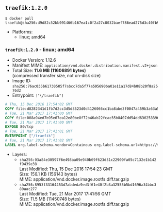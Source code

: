 ## `traefik:1.2.0`

```console
$ docker pull traefik@sha256:d9d82c52bb091466b167ea1c0f2a27c0032baef786ead275d3c40fb9e4759aaa
```

-	Platforms:
	-	linux; amd64

### `traefik:1.2.0` - linux; amd64

-	Docker Version: 1.12.6
-	Manifest MIME: `application/vnd.docker.distribution.manifest.v2+json`
-	Total Size: **11.6 MB (11606891 bytes)**  
	(compressed transfer size, not on-disk size)
-	Image ID: `sha256:76ac035b61730505f7abcc7da5f77a595690ba01e11a17d84b08b20f8a2576d2`
-	Entrypoint: `["\/traefik"]`

```dockerfile
# Thu, 15 Dec 2016 17:54:02 GMT
COPY file:d8282341d1fb7d2cc3d5d3523d0d4126066cc1ba8abe3f0047a459b3a63a5653 in /etc/ssl/certs/ 
# Tue, 21 Mar 2017 17:41:00 GMT
COPY file:008a94ed7b95e67ea12e80be8f72b46ab22fcae35b8407dd54dd630258396b47 in / 
# Tue, 21 Mar 2017 17:41:00 GMT
EXPOSE 80/tcp
# Tue, 21 Mar 2017 17:41:01 GMT
ENTRYPOINT ["/traefik"]
# Tue, 21 Mar 2017 17:41:02 GMT
LABEL org.label-schema.vendor=Containous org.label-schema.url=https://traefik.io org.label-schema.name=Traefik org.label-schema.description=A modern reverse-proxy org.label-schema.version=v1.2.0 org.label-schema.docker.schema-version=1.0
```

-	Layers:
	-	`sha256:03a84e30597f6e498aa09e940b69f623d31c22909fa05c7132e1b142f9439e38`  
		Last Modified: Thu, 15 Dec 2016 17:54:23 GMT  
		Size: 156.1 KB (156143 bytes)  
		MIME: application/vnd.docker.image.rootfs.diff.tar.gzip
	-	`sha256:8953f33164453d7abdeda9ed3f61e40f2b3a32555b5bd1696a34bbc380aac277`  
		Last Modified: Tue, 21 Mar 2017 17:41:56 GMT  
		Size: 11.5 MB (11450748 bytes)  
		MIME: application/vnd.docker.image.rootfs.diff.tar.gzip
